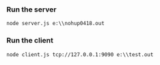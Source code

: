 ### Run the server
`node server.js e:\\nohup0418.out`

### Run the client
`node client.js tcp://127.0.0.1:9090 e:\\test.out`